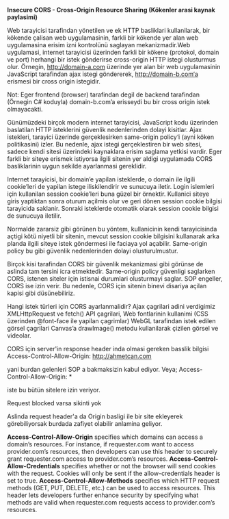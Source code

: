 **Insecure CORS - Cross-Origin Resource Sharing (Kökenler arasi kaynak paylasimi)**

Web tarayicisi tarafindan yönetilen ve ek HTTP basliklari kullanilarak, bir kökende çalisan web uygulamasinin, 
farkli bir kökende yer alan web uygulamasina erisim izni kontrolünü saglayan mekanizmadir.Web uygulamasi, internet 
tarayicisi üzerinden farkli bir kökene (protokol, domain ve port) herhangi bir istek gönderirse cross-origin HTTP istegi olusturmus olur.
Örnegin, http://domain-a.com üzerinde yer alan bir web uygulamasinin JavaScript tarafindan ajax istegi göndererek, 
http://domain-b.com‘a erismesi bir cross origin istegidir.

Not: Eger frontend (browser) tarafindan degil de backend tarafindan (Örnegin C# koduyla) domain-b.com’a erisseydi bu bir cross origin istek olmayacakti.

Günümüzdeki birçok modern internet tarayicisi, JavaScript kodu üzerinden baslatilan HTTP isteklerini güvenlik 
nedenlerinden dolayi kisitlar. Ajax istekleri, tarayici üzerinde gerçeklesirken same-origin policy‘i (ayni köken 
politikasini) izler. Bu nedenle, ajax istegi gerçeklestiren bir web sitesi, sadece kendi sitesi üzerindeki 
kaynaklara erisim saglama yetkisi vardir. Eger farkli bir siteye erismek istiyorsa ilgili sitenin yer aldigi 
uygulamada CORS basliklarinin uygun sekilde ayarlanmasi gereklidir.

Internet tarayicisi, bir domain’e yapilan isteklerde, o domain ile ilgili cookie’leri de yapilan istege iliskilendirir 
ve sunucuya iletir. Login islemleri için kullanilan session cookie’leri buna güzel bir örnektir. Kullanici siteye 
giris yaptiktan sonra oturum açilmis olur ve geri dönen session cookie bilgisi tarayicida saklanir. Sonraki 
isteklerde otomatik olarak session cookie bilgisi de sunucuya iletilir.

Normalde zararsiz gibi görünen bu yöntem, kullanicinin kendi tarayicisinda açtigi kötü niyetli bir sitenin, mevcut 
session cookie bilgisini kullanarak arka planda ilgili siteye istek göndermesi ile faciaya yol açabilir.
Same-origin policy bu gibi güvenlik nedenlerinden dolayi olusturulmustur.

Birçok kisi tarafindan CORS bir güvenlik mekanizmasi gibi görünse de aslinda tam tersini icra etmektedir. Same-origin 
policy güvenligi saglarken CORS, istenen siteler için istisnai durumlari olusturmayi saglar. SOP engeller, CORS ise izin verir. 
Bu nedenle, CORS için sitenin binevi disariya açilan kapisi gibi düsünebiliriz.

Hangi istek türleri için CORS ayarlanmalidir?
Ajax çagrilari adini verdigimiz XMLHttpRequest ve fetch() API çagrilari,
Web fontlarinin kullanimi (CSS üzerinden @font-face ile yapilan çagrimlar)
WebGL tarafindan istek edilen görsel çagrilari
Canvas’a drawImage() metodu kullanilarak çizilen görsel ve videolar.


CORS için server'in response header inda olmasi gereken basslik bilgisi
Access-Control-Allow-Origin: http://ahmetcan.com

yani burdan gelenleri SOP a bakmaksizin kabul ediyor. Veya;
Access-Control-Allow-Origin: * 

iste bu bütün sitelere izin veriyor.

Request blocked varsa sikinti yok

Aslinda request header'a da Origin basligi ile bir site ekleyerek görebiliyorsak burdada zafiyet olabilir anlamina geliyor. 

**Access-Control-Allow-Origin** specifies which domains can access a domain’s resources. For instance, if requester.com want to access provider.com’s resources, then developers can use this header to securely grant requester.com access to provider.com’s resources.
**Access-Control-Allow-Credentials** specifies whether or not the browser will send cookies with the request. Cookies will only be sent if the allow-credentials header is set to true.
**Access-Control-Allow-Methods** specifies which HTTP request methods (GET, PUT, DELETE, etc.) can be used to access resources. This header lets developers further enhance security by specifying what methods are valid when requester.com requests access to provider.com’s resources.




